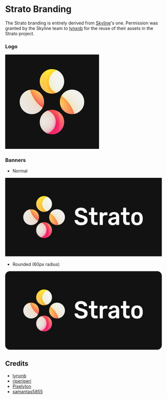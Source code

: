 # Strato Branding
The Strato branding is entirely derived from [Skyline](https://github.com/skyline-emu/branding)'s one. Permission was granted by the Skyline team to [lynxnb](https://github.com/lynxnb) for the reuse of their assets in the Strato project.

### Logo
<img src="/logo/strato-logo.png" width="60%" height="60%" title="Strato Logo">

### Banners
- Normal
<img src="/banner/strato-banner.png" title="Strato Banner">

- Rounded (60px radius)
<img src="/banner/strato-banner-rounded.png" title="Strato Banner - Rounded Corners">

## Credits
- [lynxnb](https://github.com/lynxnb)
- [riperiperi](https://github.com/riperiperi)
- [PixelyIon](https://github.com/PixelyIon)
- [samantas5855](https://github.com/samantas5855)
